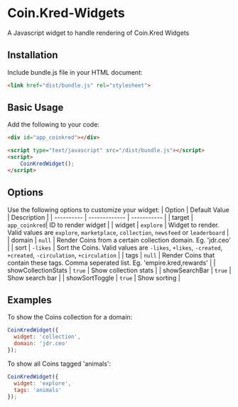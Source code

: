 
# Coin.Kred-Widgets
A Javascript widget to handle rendering of Coin.Kred Widgets
## Installation
Include bundle.js file in your HTML document:
```html
<link href="dist/bundle.js" rel="stylesheet">
```
## Basic Usage
Add the following to your code:
```html
<div id="app_coinkred"></div>

<script type="text/javascript" src="/dist/bundle.js"></script>
<script>
	CoinKredWidget();
</script>
```
## Options
Use the following options to customize your widget:
| Option     | Default Value | Description |
| ---------- | ------------- | ----------- |
| target     | `app_coinkred`| ID to render widget |
| widget     | `explore`     | Widget to render. Valid values are `explore`, `marketplace`, `collection`, `newsfeed` or `leaderboard` |
| domain     | `null`        | Render Coins from a certain collection domain. Eg. 'jdr.ceo' |
| sort       | `-likes`      | Sort the Coins. Valid values are `-likes`, `+likes`, `-created`, `+created`, `-circulation`, `+circulation` |
| tags       | `null`        | Render Coins that contain these tags. Comma seperated list. Eg. 'empire.kred,rewards' |
| showCollectionStats | `true` | Show collection stats |
| showSearchBar | `true`     | Show search bar |
| showSortToggle | `true`    | Show sorting |

## Examples
To show the Coins collection for a domain:
```javascript
CoinKredWidget({
  widget: 'collection',
  domain: 'jdr.ceo'
});
```

To show all Coins tagged 'animals':
```javascript
CoinKredWidget({
  widget: 'explore',
  tags: 'animals'
});
```
